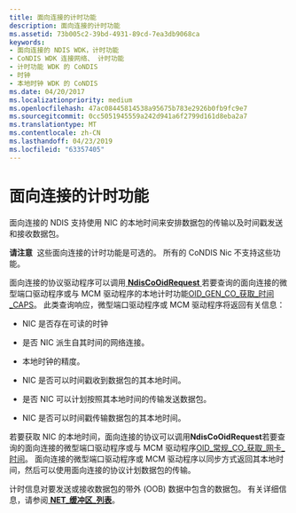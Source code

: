 ```yaml
---
title: 面向连接的计时功能
description: 面向连接的计时功能
ms.assetid: 73b005c2-39bd-4931-89cd-7ea3db9068ca
keywords:
- 面向连接的 NDIS WDK，计时功能
- CoNDIS WDK 连接网络、 计时功能
- 计时功能 WDK 的 CoNDIS
- 时钟
- 本地时钟 WDK 的 CoNDIS
ms.date: 04/20/2017
ms.localizationpriority: medium
ms.openlocfilehash: 47ac08445814538a95675b783e2926b0fb9fc9e7
ms.sourcegitcommit: 0cc5051945559a242d941a6f2799d161d8eba2a7
ms.translationtype: MT
ms.contentlocale: zh-CN
ms.lasthandoff: 04/23/2019
ms.locfileid: "63357405"
---
```

# <a name="connection-oriented-timing-features"></a>面向连接的计时功能





面向连接的 NDIS 支持使用 NIC 的本地时间来安排数据包的传输以及时间戳发送和接收数据包。

**请注意**  这些面向连接的计时功能是可选的。 所有的 CoNDIS Nic 不支持这些功能。

 

面向连接的协议驱动程序可以调用[ **NdisCoOidRequest** ](https://msdn.microsoft.com/library/windows/hardware/ff561711)若要查询的面向连接的微型端口驱动程序或与 MCM 驱动程序的本地计时功能[OID\_GEN\_CO\_获取\_时间\_CAPS](https://msdn.microsoft.com/library/windows/hardware/ff569451)。 此类查询响应，微型端口驱动程序或 MCM 驱动程序将返回有关信息：

-   NIC 是否存在可读的时钟

-   是否 NIC 派生自其时间的网络连接。

-   本地时钟的精度。

-   NIC 是否可以时间戳收到数据包的其本地时间。

-   是否 NIC 可以计划按照其本地时间的传输发送数据包。

-   NIC 是否可以时间戳传输数据包的其本地时间。

若要获取 NIC 的本地时间，面向连接的协议可以调用**NdisCoOidRequest**若要查询的面向连接的微型端口驱动程序或与 MCM 驱动程序[OID\_常规\_CO\_获取\_网卡\_时间](https://msdn.microsoft.com/library/windows/hardware/ff569450)。 面向连接的微型端口驱动程序或 MCM 驱动程序以同步方式返回其本地时间，然后可以使用面向连接的协议计划数据包的传输。

计时信息对要发送或接收数据包的带外 (OOB) 数据中包含的数据包。 有关详细信息，请参阅[ **NET\_缓冲区\_列表**](https://msdn.microsoft.com/library/windows/hardware/ff568388)。

 

 





